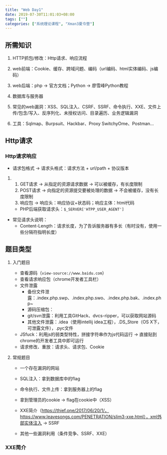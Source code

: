 ```yaml
---
title: "Web Day1"
date: 2019-07-30T11:01:03+08:00
tags: [""]
categories: ["系统理论课程", "Xman3夏令营"]
---
```



## 所需知识

1. HTTP抓包/修改：Http请求、响应流程

2. web前端：Cookie、缓存、跨域问题、编码（url编码、html实体编码、js编码）

3. web后端：php &rarr; 官方文档；Python &rarr; 廖雪峰Python教程

4. 数据库与服务器

5. 常见的web漏洞：XSS、SQL注入、CSRF、SSRF、命令执行、XXE、文件上传/包含/写入、反序列化、未授权访问、目录遍历、业务逻辑漏洞

6. 工具：Sqlmap、Burpsuit、Hackbar、Proxy SwitchyOme、Postman...


## Http请求

### Http请求响应

- 请求包格式 &rarr; 请求头格式：请求方法 + url/path + 协议版本

1. 1. GET请求 &rarr; 从指定的资源请求数据 &rarr; 可以被缓存，有长度限制
   2. POST请求 &rarr; 向指定的资源提交要被处理的数据 &rarr; 不会被缓存，没有长度限制
   3. 响应包 &rarr; 响应头：响应协议+状态码；响应主体：html代码

   - PHP后端获取请求头：`$_SERVER['HTPP_USER_AGENT']`

- 常见请求头说明：
  - Content-Length：请求长度，为了告诉服务器有多长（有时没有，使用一些分隔符指明长度）

## 题目类型

1. 入门题目

   - 查看源码（`view-source://www.baidu.com`）
   - 查看请求响应包（chrome开发者工具栏）
   - 文件泄露
     - 备份文件泄露：.index.php.swp、.index.php.swo、.index.php.bak、.index.php~
     - 源码压缩包：
     - git/svn泄露：利用工具GitHack、dvcs-ripper，可以获取网站源码
     - 其他文件泄露：.idea（使用intellij idea工程），.DS_Store（OS X下，可泄露文件），.pyc文件
   - JSfuck：利用js的弱类型特性，拼接字符串作为js代码运行 &rarr; 直接贴到chrome的开发者工具中即可运行
   - 请求修改、重放：请求头、请求包、Cookie

2. 常规题目

   - 一个存在漏洞的网站

   - SQL注入：拿到数据库中的flag
   - 命令执行、文件上传：拿到服务器上的flag
   - 拿到管理员的cookie &rarr; flag在cookie中（XSS）
   - XXE简介（https://thief.one/2017/06/20/1/，https://www.leavesongs.com/PENETRATION/slim3-xxe.html），xml外部实体注入 &rarr; SSRF
   - 其他一些漏洞利用（条件竞争、SSRF、XXE）

### XXE简介

​		
